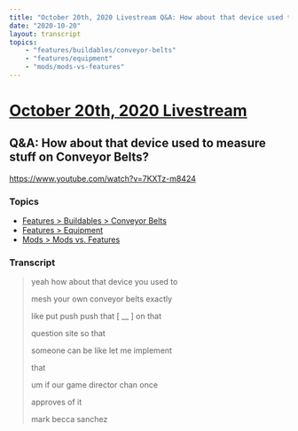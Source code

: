 ```yaml
---
title: "October 20th, 2020 Livestream Q&A: How about that device used to measure stuff on Conveyor Belts?"
date: "2020-10-20"
layout: transcript
topics:
    - "features/buildables/conveyor-belts"
    - "features/equipment"
    - "mods/mods-vs-features"
---
```

# [October 20th, 2020 Livestream](../2020-10-20.md)
## Q&A: How about that device used to measure stuff on Conveyor Belts?
https://www.youtube.com/watch?v=7KXTz-m8424

### Topics
* [Features > Buildables > Conveyor Belts](../topics/features/buildables/conveyor-belts.md)
* [Features > Equipment](../topics/features/equipment.md)
* [Mods > Mods vs. Features](../topics/mods/mods-vs-features.md)

### Transcript

> yeah how about that device you used to
>
> mesh your own conveyor belts exactly
>
> like put push push that [ __ ] on that
>
> question site so that
>
> someone can be like let me implement
>
> that
>
> um if our game director chan once
>
> approves of it
>
> mark becca sanchez
>
